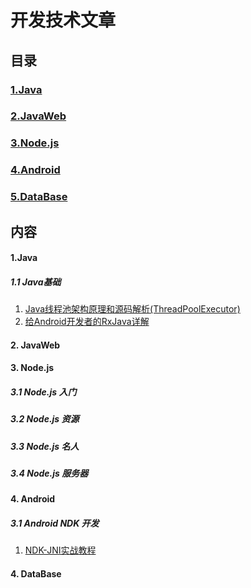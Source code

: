 # 开发技术文章
## 目录
### [1.Java](#user-content-1-java)
### [2.JavaWeb](#user-content-2-javaweb)
### [3.Node.js](#user-content-3-nodejs)
### [4.Android](#user-content-4-android)
### [5.DataBase](#user-content-5-database)
## 内容
#### 1.Java
##### 1.1 Java基础

1. [Java线程池架构原理和源码解析(ThreadPoolExecutor)](http://blog.csdn.net/xieyuooo/article/details/8718741)
2. [给Android开发者的RxJava详解](http://gank.io/post/560e15be2dca930e00da1083)

#### 2. JavaWeb
#### 3. Node.js
##### 3.1 Node.js 入门
##### 3.2 Node.js 资源
##### 3.3 Node.js 名人
##### 3.4 Node.js 服务器
#### 4. Android
##### 3.1 Android NDK 开发

1. [NDK-JNI实战教程](http://yanbober.github.io/2015/02/14/android_studio_jni_1/)

#### 4. DataBase
